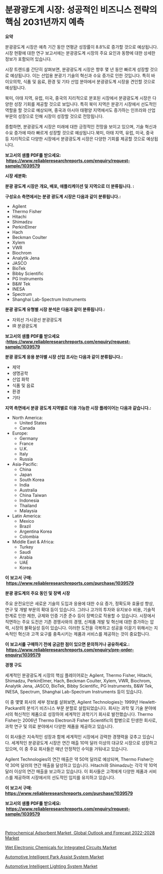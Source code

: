 <p><h1>분광광도계 시장: 성공적인 비즈니스 전략의 핵심 2031년까지 예측</h1></p><p><strong>요약</strong></p>
<p><p>분광광도계 시장은 예측 기간 동안 연평균 성장률이 8.8%로 증가할 것으로 예상됩니다. 시장 현황에 대한 연구 보고서에는 분광광도계 시장의 주요 요인과 동향에 대한 상세한 정보가 포함되어 있습니다.</p><p>시장 트렌드를 간단히 살펴보면, 분광광도계 시장은 향후 몇 년 동안 빠르게 성장할 것으로 예상됩니다. 이는 산업용 분광기 기술의 혁신과 수요 증가로 인한 것입니다. 특히 바이오의학, 식품 및 음료, 환경 및 기타 산업 분야에서 분광광도계 시장을 견인할 것으로 예상됩니다.</p><p>북미, 아태 지역, 유럽, 미국, 중국의 지리적으로 분포된 시장에서 분광광도계 시장은 다양한 성장 기회를 제공할 것으로 보입니다. 특히 북미 지역은 분광기 시장에서 선도적인 역할을 할 것으로 예상되며, 중국과 아시아 태평양 지역에서도 증가하는 인프라와 산업 부문의 성장으로 인해 시장이 성장할 것으로 전망됩니다.</p><p>종합하면, 분광광도계 시장은 미래에 대한 긍정적인 전망을 보이고 있으며, 기술 혁신과 수요 증가에 따라 빠르게 성장할 것으로 예상됩니다.북미, 아태 지역, 유럽, 미국, 중국 등 지리적으로 다양한 시장에서 분광광도계 시장은 다양한 기회를 제공할 것으로 예상됩니다.</p></p>
<p><strong>보고서의 샘플 PDF를 받으세요: &nbsp;<a href="https://www.reliableresearchreports.com/enquiry/request-sample/1039579">https://www.reliableresearchreports.com/enquiry/request-sample/1039579</a></strong></p>
<p><strong>시장 세분화:</strong></p>
<p><strong> 분광 광도계 시장은 개요, 배포, 애플리케이션 및 지역으로 더 분류됩니다. :</strong></p>
<p><strong>구성요소 측면에서는 분광 광도계 시장은 다음과 같이 분류됩니다.:</strong></p>
<p><ul><li>Agilent</li><li>Thermo Fisher</li><li>Hitachi</li><li>Shimadzu</li><li>PerkinElmer</li><li>Hach</li><li>Beckman Coulter</li><li>Xylem</li><li>VWR</li><li>Biochrom</li><li>Analytik Jena</li><li>JASCO</li><li>BioTek</li><li>Bibby Scientific</li><li>PG Instruments</li><li>B&W Tek</li><li>INESA</li><li>Spectrum</li><li>Shanghai Lab-Spectrum Instruments</li></ul></p>
<p><strong> 분광 광도계 유형별 시장 분석은 다음과 같이 분류됩니다.:</strong></p>
<p><ul><li>자외선 가시광선 분광광도계</li><li>IR 분광광도계</li></ul></p>
<p><strong>보고서의 샘플 PDF를 받으세요 :<a href="https://www.reliableresearchreports.com/enquiry/request-sample/1039579">https://www.reliableresearchreports.com/enquiry/request-sample/1039579</a></strong></p>
<p><strong> 분광 광도계 응용 분야별 시장 산업 조사는 다음과 같이 분류됩니다.:</strong></p>
<p><ul><li>제약</li><li>생명공학</li><li>산업 화학</li><li>식품 및 음료</li><li>환경</li><li>기타</li></ul></p>
<p><strong>지역 측면에서 분광 광도계 지역별로 이용 가능한 시장 플레이어는 다음과 같습니다.:</strong></p>
<p><ul>
    <li>
        North America:
        <ul>
            <li>United States</li>
            <li>Canada</li>
        </ul>
    </li>
    <li>
        Europe:
        <ul>
            <li>Germany</li>
            <li>France</li>
            <li>U.K.</li>
            <li>Italy</li>
            <li>Russia</li>
        </ul>
    </li>
    <li>
        Asia-Pacific:
        <ul>
            <li>China</li>
            <li>Japan</li>
            <li>South Korea</li>
            <li>India</li>
            <li>Australia</li>
            <li>China Taiwan</li>
            <li>Indonesia</li>
            <li>Thailand</li>
            <li>Malaysia</li>
        </ul>
    </li>
    <li>
        Latin America:
        <ul>
            <li>Mexico</li>
            <li>Brazil</li>
            <li>Argentina Korea</li>
            <li>Colombia</li>
        </ul>
    </li>
    <li>
        Middle East & Africa:
        <ul>
            <li>Turkey</li>
            <li>Saudi</li>
            <li>Arabia</li>
            <li>UAE</li>
            <li>Korea</li>
        </ul>
    </li>
    </ul></p>
<p><strong>이 보고서 구매: &nbsp;<a href="https://www.reliableresearchreports.com/purchase/1039579">https://www.reliableresearchreports.com/purchase/1039579</a></strong></p>
<p><strong>분광 광도계의 주요 동인 및 장벽 시장</strong></p>
<p><p>주요 운전요인은 새로운 기술의 도입과 응용에 대한 수요 증가, 정확도와 효율성 향상, 연구 및 개발 부문의 확대 등이 있습니다. 그러나 고가의 투자와 유지보수 비용, 기술적 한계로 인한 제한, 규제와 인증 기준 준수 등이 장벽으로 작용할 수 있습니다. 시장에서 직면하는 주요 도전은 기존 경쟁사와의 경쟁, 신제품 개발 및 혁신에 대한 증가하는 압력, 시장의 불확실성 등이 있습니다. 이러한 도전을 극복하고 성공을 이끌기 위해서는 지속적인 혁신과 고객 요구를 충족시키는 제품과 서비스를 제공하는 것이 중요합니다.</p></p>
<p><strong>이 보고서를 구매하기 전에 궁금한 점이 있으면 문의하거나 공유하세요.: &nbsp;<a href="https://www.reliableresearchreports.com/enquiry/pre-order-enquiry/1039579">https://www.reliableresearchreports.com/enquiry/pre-order-enquiry/1039579</a></strong></p>
<p><strong>경쟁 구도</strong></p>
<p><p>세계적인 분광광도계 시장의 핵심 플레이어로는 Agilent, Thermo Fisher, Hitachi, Shimadzu, PerkinElmer, Hach, Beckman Coulter, Xylem, VWR, Biochrom, Analytik Jena, JASCO, BioTek, Bibby Scientific, PG Instruments, B&W Tek, INESA, Spectrum, Shanghai Lab-Spectrum Instruments 등이 있습니다. </p><p>이 중 몇몇 회사의 세부 정보를 살펴보면, Agilent Technologies는 1999년 Hewlett-Packard의 분석기 비즈니스 부문 분할로 설립되었습니다. 회사는 과학 및 기술 분야에서의 혁신적인 제품으로 성장하여 세계적인 과학기기 회사로 발전했습니다. Thermo Fisher는 2006년 Thermo Electron과 Fisher Scientific의 합병으로 탄생한 회사로, 과학 연구 및 의료 분야에서 다양한 제품을 제공하고 있습니다. </p><p>이 회사들은 지속적인 성장과 함께 세계적인 시장에서 강력한 경쟁력을 갖추고 있습니다. 세계적인 분광광도계 시장은 연간 매출 10억 달러 이상의 대규모 시장으로 성장하고 있으며, 이 중 주요 회사들은 매년 안정적인 수익을 거둬내고 있습니다.</p><p>Agilent Technologies의 연간 매출은 약 50억 달러로 예상되며, Thermo Fisher는 약 30억 달러의 연간 매출을 달성하고 있습니다. Hitachi와 Shimadzu는 각각 약 10억 달러 이상의 연간 매출을 보고하고 있습니다. 이 회사들은 고객에게 다양한 제품과 서비스를 제공하여 시장에서의 선도적인 입지를 유지하고 있습니다.</p></p>
<p><strong>이 보고서 구매: &nbsp; <a href="https://www.reliableresearchreports.com/purchase/1039579">https://www.reliableresearchreports.com/purchase/1039579</a></strong></p>
<p><strong>보고서의 샘플 PDF를 받으세요: &nbsp;<a href="https://www.reliableresearchreports.com/enquiry/request-sample/1039579">https://www.reliableresearchreports.com/enquiry/request-sample/1039579</a></strong><strong></strong></p>
<p>&nbsp;</p>
<p><p><a href="https://view.publitas.com/reportprime-1/petrochemical-adsorbent-market-global-outlook-and-forecast-2022-2028-market-size-growth-and-forecast-from-2023-2030/">Petrochemical Adsorbent Market, Global Outlook and Forecast 2022-2028 Market</a></p><p><a href="https://mire-aunt-385.notion.site/Global-Wet-Electronic-Chemicals-for-Integrated-Circuits-Market-by-Types-Applications-and-Major-Pla-ee7f80a12f934a399a0ae4239fdcf05a">Wet Electronic Chemicals for Integrated Circuits Market</a></p><p><a href="https://github.com/dx0328/Market-Research-Report-List-1/blob/main/automotive-intelligent-park-assist-system-market.md">Automotive Intelligent Park Assist System Market</a></p><p><a href="https://github.com/juancolorado15/Market-Research-Report-List-1/blob/main/automotive-intelligent-lighting-system-market.md">Automotive Intelligent Lighting System Market</a></p></p>